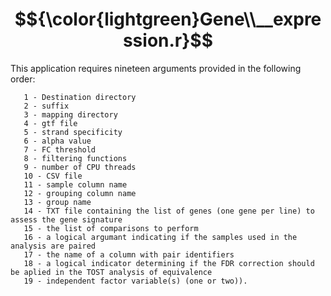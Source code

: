 # $${\color{lightgreen}Gene\\__expression.r}$$



This application requires nineteen arguments provided in the following order:

       1 - Destination directory
       2 - suffix
       3 - mapping directory
       4 - gtf file
       5 - strand specificity
       6 - alpha value
       7 - FC threshold
       8 - filtering functions
       9 - number of CPU threads
       10 - CSV file
       11 - sample column name
       12 - grouping column name 
       13 - group name
       14 - TXT file containing the list of genes (one gene per line) to assess the gene signature
       15 - the list of comparisons to perform
       16 - a logical argumant indicating if the samples used in the analysis are paired
       17 - the name of a column with pair identifiers
       18 - a logical indicator determining if the FDR correction should be aplied in the TOST analysis of equivalence
       19 - independent factor variable(s) (one or two)).
